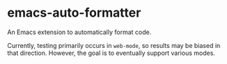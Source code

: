 # emacs-auto-formatter
An Emacs extension to automatically format code.

Currently, testing primarily occurs in `web-mode`, so results may be biased in
that direction. However, the goal is to eventually support various modes.
